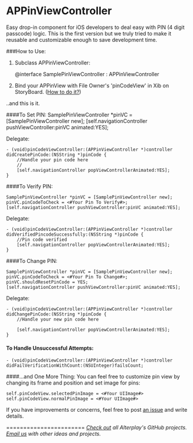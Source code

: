 APPinViewController
=======================

Easy drop-in component for iOS developers to deal easy with PIN (4 digit passcode) logic. 
This is the first version but we truly tried to make it reusable and customizable enough to save development time.

###How to Use:
1) Subclass APPinViewController:

    @interface SamplePinViewController : APPinViewController
    
2) Bind your APPinView with File Owner's 'pinCodeView' in Xib on StoryBoard. ([How to do it?](https://dl.dropboxusercontent.com/u/11819370/APPin/screen.png))

..and this is it.

####To Set PIN:
    SamplePinViewController *pinVC = [SamplePinViewController new];
    [self.navigationController pushViewController:pinVC animated:YES];

Delegate:

    - (void)pinCodeViewController:(APPinViewController *)controller didCreatePinCode:(NSString *)pinCode {
        //Handle your pin code here
        //
        [self.navigationController popViewControllerAnimated:YES];
    }
    
####To Verify PIN:

    SamplePinViewController *pinVC = [SamplePinViewController new];
    pinVC.pinCodeToCheck = <#Your Pin To Verify#>;
    [self.navigationController pushViewController:pinVC animated:YES];
    
Delegate:

    - (void)pinCodeViewController:(APPinViewController *)controller didVerifiedPincodeSuccessfully:(NSString *)pinCode {
        //Pin code verified
        [self.navigationController popViewControllerAnimated:YES];
    }
    
####To Change PIN:

    SamplePinViewController *pinVC = [SamplePinViewController new];
    pinVC.pinCodeToCheck = <#Your Pin To Change#>;
    pinVC.shouldResetPinCode = YES;
    [self.navigationController pushViewController:pinVC animated:YES];
    
Delegate:

    - (void)pinCodeViewController:(APPinViewController *)controller didChangePinCode:(NSString *)pinCode {
        //Handle your new pin code here
        
        [self.navigationController popViewControllerAnimated:YES];
    }
    
#### To Handle Unsuccessful Attempts:

    - (void)pinCodeViewController:(APPinViewController *)controller didFailVerificationWithCount:(NSUInteger)failsCount;

####...and One More Thing:
You can feel free to customize pin view by changing its frame and position and set image for pins:

    self.pinCodeView.selectedPinImage = <#Your UIImage#>
    self.pinCodeView.normalPinImage = <#Your UIImage#>

If you have improvements or concerns, feel free to post [an issue](https://github.com/Alterplay/APPinViewController/issues) and write details.

=======================
*[Check out](https://github.com/Alterplay) all Alterplay's GitHub projects.*
*[Email us](mailto:hello@alterplay.com?subject=From%20GitHub%20APPinViewController) with other ideas and projects.*
